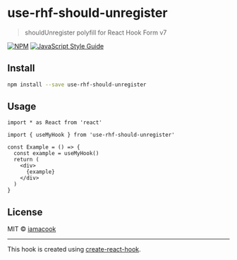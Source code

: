 # use-rhf-should-unregister

> shouldUnregister polyfill for React Hook Form v7

[![NPM](https://img.shields.io/npm/v/use-rhf-should-unregister.svg)](https://www.npmjs.com/package/use-rhf-should-unregister) [![JavaScript Style Guide](https://img.shields.io/badge/code_style-standard-brightgreen.svg)](https://standardjs.com)

## Install

```bash
npm install --save use-rhf-should-unregister
```

## Usage

```tsx
import * as React from 'react'

import { useMyHook } from 'use-rhf-should-unregister'

const Example = () => {
  const example = useMyHook()
  return (
    <div>
      {example}
    </div>
  )
}
```

## License

MIT © [iamacook](https://github.com/iamacook)

---

This hook is created using [create-react-hook](https://github.com/hermanya/create-react-hook).
